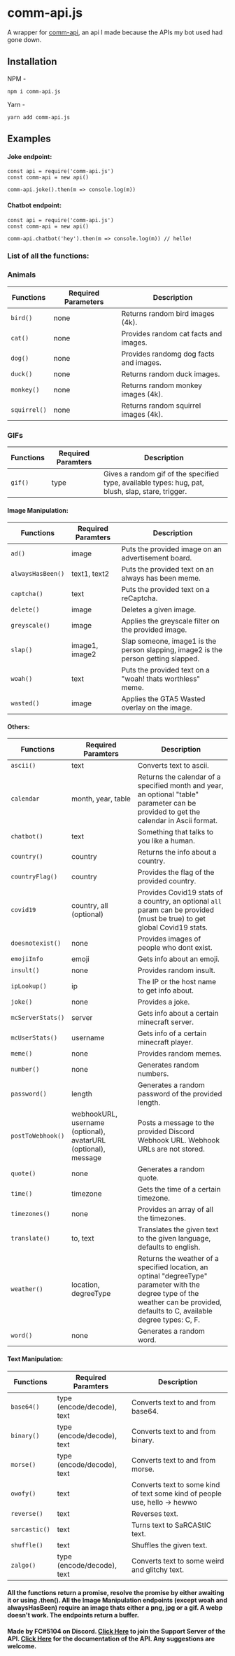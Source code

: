# comm-api.js

A wrapper for [comm-api](https://api.fc5570.ml), an api I made because the APIs my bot used had gone down.

## Installation

NPM -

```
npm i comm-api.js
```

Yarn -

```
yarn add comm-api.js
```

## Examples

#### Joke endpoint:

```
const api = require('comm-api.js')
const comm-api = new api()

comm-api.joke().then(m => console.log(m))
```

#### Chatbot endpoint:

```
const api = require('comm-api.js')
const comm-api = new api()

comm-api.chatbot('hey').then(m => console.log(m)) // hello!
```

### List of all the functions:

### Animals

| Functions    | Required Parameters | Description                            |
| ------------ | ------------------- | -------------------------------------- |
| `bird()`     | none                | Returns random bird images (4k).       |
| `cat()`      | none                | Provides random cat facts and images.  |
| `dog()`      | none                | Provides randomg dog facts and images. |
| `duck()`     | none                | Returns random duck images.            |
| `monkey()`   | none                | Returns random monkey images (4k).     |
| `squirrel()` | none                | Returns random squirrel images (4k).   |

### GIFs

| Functions | Required Paramters | Description                                                                                       |
| --------- | ------------------ | ------------------------------------------------------------------------------------------------- |
| `gif()`   | type               | Gives a random gif of the specified type, available types: hug, pat, blush, slap, stare, trigger. |

#### Image Manipulation:

| Functions         | Required Paramters | Description                                                                        |
| ----------------- | ------------------ | ---------------------------------------------------------------------------------- |
| `ad()`            | image              | Puts the provided image on an advertisement board.                                 |
| `alwaysHasBeen()` | text1, text2       | Puts the provided text on an always has been meme.                                 |
| `captcha()`       | text               | Puts the provided text on a reCaptcha.                                             |
| `delete()`        | image              | Deletes a given image.                                                             |
| `greyscale()`     | image              | Applies the greyscale filter on the provided image.                                |
| `slap()`          | image1, image2     | Slap someone, image1 is the person slapping, image2 is the person getting slapped. |
| `woah()`          | text               | Puts the provided text on a "woah! thats worthless" meme.                          |
| `wasted()`        | image              | Applies the GTA5 Wasted overlay on the image.                                      |

#### Others:

| Functions         | Required Paramters                                             | Description                                                                                                                                                                      |
| ----------------- | -------------------------------------------------------------- | -------------------------------------------------------------------------------------------------------------------------------------------------------------------------------- |
| `ascii()`         | text                                                           | Converts text to ascii.                                                                                                                                                          |
| `calendar`        | month, year, table                                             | Returns the calendar of a specified month and year, an optional "table" parameter can be provided to get the calendar in Ascii format.                                           |
| `chatbot()`       | text                                                           | Something that talks to you like a human.                                                                                                                                        |
| `country()`       | country                                                        | Returns the info about a country.                                                                                                                                                |
| `countryFlag()`   | country                                                        | Provides the flag of the provided country.                                                                                                                                       |
| `covid19`         | country, all (optional)                                        | Provides Covid19 stats of a country, an optional `all` param can be provided (must be true) to get global Covid19 stats.                                                         |
| `doesnotexist()`  | none                                                           | Provides images of people who dont exist.                                                                                                                                        |
| `emojiInfo`       | emoji                                                          | Gets info about an emoji.                                                                                                                                                        |
| `insult()`        | none                                                           | Provides random insult.                                                                                                                                                          |
| `ipLookup()`      | ip                                                             | The IP or the host name to get info about.                                                                                                                                       |
| `joke()`          | none                                                           | Provides a joke.                                                                                                                                                                 |
| `mcServerStats()` | server                                                         | Gets info about a certain minecraft server.                                                                                                                                      |
| `mcUserStats()`   | username                                                       | Gets info of a certain minecraft player.                                                                                                                                         |
| `meme()`          | none                                                           | Provides random memes.                                                                                                                                                           |
| `number()`        | none                                                           | Generates random numbers.                                                                                                                                                        |
| `password()`      | length                                                         | Generates a random password of the provided length.                                                                                                                              |
| `postToWebhook()` | webhookURL, username (optional), avatarURL (optional), message | Posts a message to the provided Discord Webhook URL. Webhook URLs are not stored.                                                                                                |
| `quote()`         | none                                                           | Generates a random quote.                                                                                                                                                        |
| `time()`          | timezone                                                       | Gets the time of a certain timezone.                                                                                                                                             |
| `timezones()`     | none                                                           | Provides an array of all the timezones.                                                                                                                                          |
| `translate()`     | to, text                                                       | Translates the given text to the given language, defaults to english.                                                                                                            |
| `weather()`       | location, degreeType                                           | Returns the weather of a specified location, an optinal "degreeType" parameter with the degree type of the weather can be provided, defaults to C, available degree types: C, F. |
| `word()`          | none                                                           | Generates a random word.                                                                                                                                                         |

#### Text Manipulation:

| Functions     | Required Paramters         | Description                                                                |
| ------------- | -------------------------- | -------------------------------------------------------------------------- |
| `base64()`    | type (encode/decode), text | Converts text to and from base64.                                          |
| `binary()`    | type (encode/decode), text | Converts text to and from binary.                                          |
| `morse()`     | type (encode/decode), text | Converts text to and from morse.                                           |
| `owofy()`     | text                       | Converts text to some kind of text some kind of people use, hello -> hewwo |
| `reverse()`   | text                       | Reverses text.                                                             |
| `sarcastic()` | text                       | Turns text to SaRCAStIC text.                                              |
| `shuffle()`   | text                       | Shuffles the given text.                                                   |
| `zalgo()`     | type (encode/decode), text | Converts text to some weird and glitchy text.                              |

#### All the functions return a promise, resolve the promise by either awaiting it or using .then(). All the Image Manipulation endpoints (except woah and alwaysHasBeen) require an image thats either a png, jpg or a gif. A webp doesn't work. The endpoints return a buffer.

#### Made by FC#5104 on Discord. [Click Here](https://discord.gg/yuKfuCg7Zx) to join the Support Server of the API. [Click Here](https://docs.fc5570.ml) for the documentation of the API. Any suggestions are welcome.
